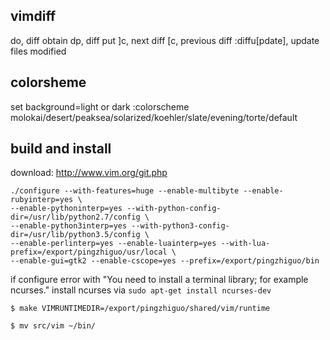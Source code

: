 ## vimdiff
do, diff obtain
dp, diff put
]c, next diff
[c, previous diff
:diffu[pdate], update files modified

## colorsheme
set background=light or dark
:colorscheme molokai/desert/peaksea/solarized/koehler/slate/evening/torte/default

## build and install
download: http://www.vim.org/git.php
```
./configure --with-features=huge --enable-multibyte --enable-rubyinterp=yes \
--enable-pythoninterp=yes --with-python-config-dir=/usr/lib/python2.7/config \
--enable-python3interp=yes --with-python3-config-dir=/usr/lib/python3.5/config \
--enable-perlinterp=yes --enable-luainterp=yes --with-lua-prefix=/export/pingzhiguo/usr/local \
--enable-gui=gtk2 --enable-cscope=yes --prefix=/export/pingzhiguo/bin
```
if configure error with "You need to install a terminal library; for example ncurses."
install ncurses via `sudo apt-get install ncurses-dev`

`$ make VIMRUNTIMEDIR=/export/pingzhiguo/shared/vim/runtime`

`$ mv src/vim ~/bin/`
